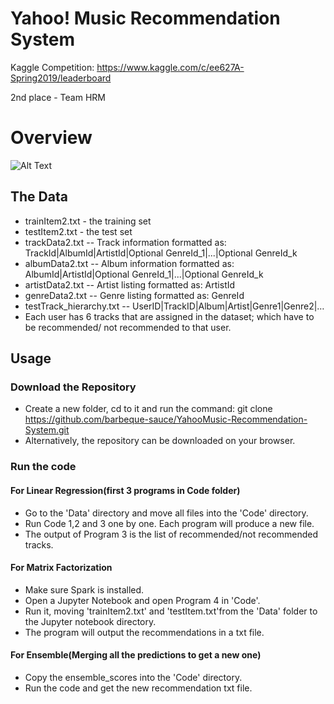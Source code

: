 # Yahoo! Music Recommendation System
Kaggle Competition: https://www.kaggle.com/c/ee627A-Spring2019/leaderboard 

2nd place - Team HRM

# Overview
![Alt Text](https://github.com/barbeque-sauce/YahooMusic-Recommendation-System/blob/master/yahoo.png)

## The Data
* trainItem2.txt - the training set
* testItem2.txt - the test set
* trackData2.txt -- Track information formatted as: TrackId|AlbumId|ArtistId|Optional GenreId_1|...|Optional GenreId_k
* albumData2.txt -- Album information formatted as: AlbumId|ArtistId|Optional GenreId_1|...|Optional GenreId_k
* artistData2.txt -- Artist listing formatted as: ArtistId
* genreData2.txt -- Genre listing formatted as: GenreId
* testTrack_hierarchy.txt -- UserID|TrackID|Album|Artist|Genre1|Genre2|…
* Each user has 6 tracks that are assigned in the dataset; which have to be recommended/ not recommended to that user. 

## Usage

### Download the Repository
* Create a new folder, cd to it and run the command:
git clone https://github.com/barbeque-sauce/YahooMusic-Recommendation-System.git
* Alternatively, the repository can be downloaded on your browser. 
 
### Run the code 

#### For Linear Regression(first 3 programs in Code folder)
* Go to the 'Data' directory and move all files into the 'Code' directory.
* Run Code 1,2 and 3 one by one. Each program will produce a new file.
* The output of Program 3 is the list of recommended/not recommended tracks.
  
#### For Matrix Factorization
  * Make sure Spark is installed.
  * Open a Jupyter Notebook and open Program 4 in 'Code'.
  * Run it, moving 'trainItem2.txt' and 'testItem.txt'from the 'Data' folder to the Jupyter notebook directory.
  * The program will output the recommendations in a txt file.

#### For Ensemble(Merging all the predictions to get a new one) 
  * Copy the ensemble_scores into the 'Code' directory.
  * Run the code and get the new recommendation txt file.
  
  
  
  
 
